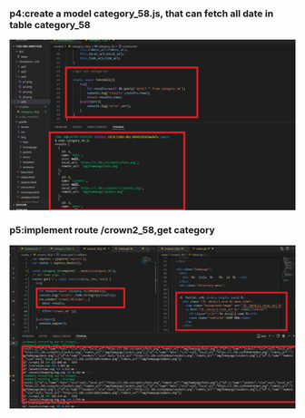 ### p4:create a model category_58.js, that can fetch all date in table category_58

![](p4.png)

### p5:implement route /crown2_58,get category

![](p5.png)
